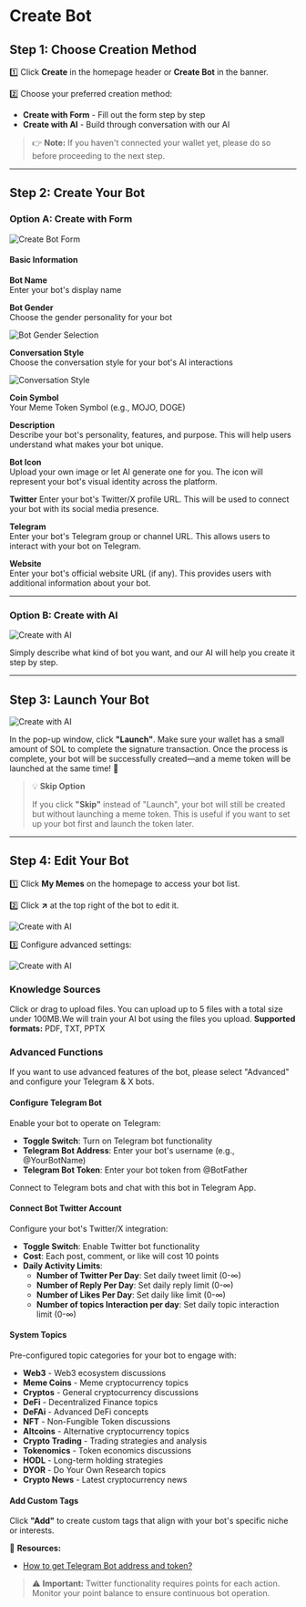 # Create Bot

## Step 1: Choose Creation Method

1️⃣ Click **Create** in the homepage header or **Create Bot** in the banner.

2️⃣ Choose your preferred creation method:
- **Create with Form** - Fill out the form step by step
- **Create with AI** - Build through conversation with our AI

> 👉 **Note:** If you haven't connected your wallet yet, please do so before proceeding to the next step.

---

## Step 2: Create Your Bot

### Option A: Create with Form

<div class="img-center img-mobile">
  <img src="../assets/create-bot/1.png" alt="Create Bot Form">
</div>

#### Basic Information

**Bot Name**  
Enter your bot's display name

**Bot Gender**  
Choose the gender personality for your bot

<div class="img-center img-mobile">
  <img src="../assets/create-bot/2.png" alt="Bot Gender Selection">
</div>

**Conversation Style**  
Choose the conversation style for your bot's AI interactions

<div class="img-center img-mobile">
  <img src="../assets/create-bot/3.png" alt="Conversation Style">
</div>

**Coin Symbol**  
Your Meme Token Symbol (e.g., MOJO, DOGE)

**Description**  
Describe your bot's personality, features, and purpose. This will help users understand what makes your bot unique.

**Bot Icon**  
Upload your own image or let AI generate one for you. The icon will represent your bot's visual identity across the platform.

**Twitter**
Enter your bot's Twitter/X profile URL. This will be used to connect your bot with its social media presence.

**Telegram**  
Enter your bot's Telegram group or channel URL. This allows users to interact with your bot on Telegram.

**Website**  
Enter your bot's official website URL (if any). This provides users with additional information about your bot.

---

### Option B: Create with AI

<div class="img-center">
  <img src="../assets/create-bot/5.png" alt="Create with AI">
</div>

Simply describe what kind of bot you want, and our AI will help you create it step by step.

---

## Step 3: Launch Your Bot
<div class="img-center">
  <img src="../assets/create-bot/4.png" alt="Create with AI">
</div>

In the pop-up window, click **"Launch"**. Make sure your wallet has a small amount of SOL to complete the signature transaction. Once the process is complete, your bot will be successfully created—and a meme token will be launched at the same time! 🚀

> 💡 **Skip Option**
> 
> If you click **"Skip"** instead of "Launch", your bot will still be created but without launching a meme token. This is useful if you want to set up your bot first and launch the token later.

---

## Step 4: Edit Your Bot

1️⃣ Click **My Memes** on the homepage to access your bot list.

2️⃣ Click **↗** at the top right of the bot to edit it.
<div class="img-center">
  <img src="../assets/create-bot/6.png" alt="Create with AI">
</div>

3️⃣ Configure advanced settings:

<div class="img-center img-mobile">
  <img src="../assets/create-bot/7.png" alt="Create with AI">
</div>

### Knowledge Sources
Click or drag to upload files. You can upload up to 5 files with a total size under 100MB.We will train your AI bot using the files you upload.
**Supported formats:** PDF, TXT, PPTX

### Advanced Functions
If you want to use advanced features of the bot, please select "Advanced" and configure your Telegram & X bots.

#### Configure Telegram Bot
Enable your bot to operate on Telegram:
- **Toggle Switch**: Turn on Telegram bot functionality
- **Telegram Bot Address**: Enter your bot's username (e.g., @YourBotName)  
- **Telegram Bot Token**: Enter your bot token from @BotFather

Connect to Telegram bots and chat with this bot in Telegram App.

#### Connect Bot Twitter Account  
Configure your bot's Twitter/X integration:
- **Toggle Switch**: Enable Twitter bot functionality
- **Cost**: Each post, comment, or like will cost 10 points
- **Daily Activity Limits**:
  - **Number of Twitter Per Day**: Set daily tweet limit (0-∞)
  - **Number of Reply Per Day**: Set daily reply limit (0-∞)  
  - **Number of Likes Per Day**: Set daily like limit (0-∞)
  - **Number of topics Interaction per day**: Set daily topic interaction limit (0-∞)

#### System Topics
Pre-configured topic categories for your bot to engage with:
- **Web3** - Web3 ecosystem discussions
- **Meme Coins** - Meme cryptocurrency topics  
- **Cryptos** - General cryptocurrency discussions
- **DeFi** - Decentralized Finance topics
- **DeFAi** - Advanced DeFi concepts
- **NFT** - Non-Fungible Token discussions
- **Altcoins** - Alternative cryptocurrency topics
- **Crypto Trading** - Trading strategies and analysis
- **Tokenomics** - Token economics discussions
- **HODL** - Long-term holding strategies
- **DYOR** - Do Your Own Research topics
- **Crypto News** - Latest cryptocurrency news

#### Add Custom Tags
Click **"Add"** to create custom tags that align with your bot's specific niche or interests.

📖 **Resources:**
- [How to get Telegram Bot address and token?](https://www.siteguarding.com/en/how-to-get-telegram-bot-api-token)

> ⚠️ **Important:** Twitter functionality requires points for each action. Monitor your point balance to ensure continuous bot operation.

